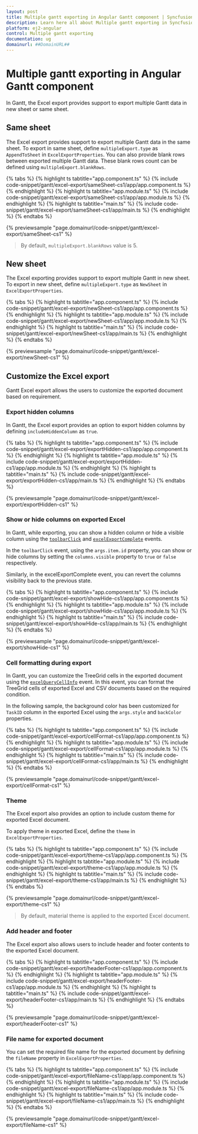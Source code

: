 ```yaml
---
layout: post
title: Multiple gantt exporting in Angular Gantt component | Syncfusion
description: Learn here all about Multiple gantt exporting in Syncfusion Angular Gantt component of Syncfusion Essential JS 2 and more.
platform: ej2-angular
control: Multiple gantt exporting 
documentation: ug
domainurl: ##DomainURL##
---
```



# Multiple gantt exporting in Angular Gantt component

In Gantt, the Excel export provides support to export multiple Gantt data in new sheet or same sheet.

## Same sheet

The Excel export provides support to export multiple Gantt data in the same sheet. To export in same sheet, define `multipleExport.type` as `AppendToSheet` in `ExcelExportProperties`. You can also provide blank rows between exported multiple Gantt data. These blank rows count can be defined using `multipleExport.blankRows`.

{% tabs %}
{% highlight ts tabtitle="app.component.ts" %}
{% include code-snippet/gantt/excel-export/sameSheet-cs1/app/app.component.ts %}
{% endhighlight %}
{% highlight ts tabtitle="app.module.ts" %}
{% include code-snippet/gantt/excel-export/sameSheet-cs1/app/app.module.ts %}
{% endhighlight %}
{% highlight ts tabtitle="main.ts" %}
{% include code-snippet/gantt/excel-export/sameSheet-cs1/app/main.ts %}
{% endhighlight %}
{% endtabs %}
  
{% previewsample "page.domainurl/code-snippet/gantt/excel-export/sameSheet-cs1" %}

>By default, `multipleExport.blankRows` value is 5.

## New sheet

The Excel exporting provides support to export multiple Gantt in new sheet. To export in new sheet, define `multipleExport.type` as `NewSheet` in `ExcelExportProperties`.

{% tabs %}
{% highlight ts tabtitle="app.component.ts" %}
{% include code-snippet/gantt/excel-export/newSheet-cs1/app/app.component.ts %}
{% endhighlight %}
{% highlight ts tabtitle="app.module.ts" %}
{% include code-snippet/gantt/excel-export/newSheet-cs1/app/app.module.ts %}
{% endhighlight %}
{% highlight ts tabtitle="main.ts" %}
{% include code-snippet/gantt/excel-export/newSheet-cs1/app/main.ts %}
{% endhighlight %}
{% endtabs %}
  
{% previewsample "page.domainurl/code-snippet/gantt/excel-export/newSheet-cs1" %}

## Customize the Excel export

Gantt Excel export allows the users to customize the exported document based on requirement.

### Export hidden columns

In Gantt, the Excel export provides an option to export hidden columns by defining `includeHiddenColumn` as `true`.

{% tabs %}
{% highlight ts tabtitle="app.component.ts" %}
{% include code-snippet/gantt/excel-export/exportHidden-cs1/app/app.component.ts %}
{% endhighlight %}
{% highlight ts tabtitle="app.module.ts" %}
{% include code-snippet/gantt/excel-export/exportHidden-cs1/app/app.module.ts %}
{% endhighlight %}
{% highlight ts tabtitle="main.ts" %}
{% include code-snippet/gantt/excel-export/exportHidden-cs1/app/main.ts %}
{% endhighlight %}
{% endtabs %}
  
{% previewsample "page.domainurl/code-snippet/gantt/excel-export/exportHidden-cs1" %}

### Show or hide columns on exported Excel

In Gantt, while exporting, you can show a hidden column or hide a visible column using the [`toolbarClick`](https://ej2.syncfusion.com/angular/documentation/api/gantt/#toolbarclick) and [`excelExportComplete`](https://ej2.syncfusion.com/angular/documentation/api/gantt/#excelexportcomplete) events.

In the `toolbarClick` event, using the `args.item.id` property, you can show or hide columns by setting the `columns.visible` property to `true` or `false` respectively.

Similarly, in the excelExportComplete event, you can revert the columns visibility back to the previous state.

{% tabs %}
{% highlight ts tabtitle="app.component.ts" %}
{% include code-snippet/gantt/excel-export/showHide-cs1/app/app.component.ts %}
{% endhighlight %}
{% highlight ts tabtitle="app.module.ts" %}
{% include code-snippet/gantt/excel-export/showHide-cs1/app/app.module.ts %}
{% endhighlight %}
{% highlight ts tabtitle="main.ts" %}
{% include code-snippet/gantt/excel-export/showHide-cs1/app/main.ts %}
{% endhighlight %}
{% endtabs %}
  
{% previewsample "page.domainurl/code-snippet/gantt/excel-export/showHide-cs1" %}

### Cell formatting during export

In Gantt, you can customize the TreeGrid cells in the exported document using the [`excelQueryCellInfo`](https://ej2.syncfusion.com/angular/documentation/api/gantt/#excelquerycellinfo) event. In this event, you can format the TreeGrid cells of exported Excel and CSV documents based on the required condition.

In the following sample, the background color has been customized for `TaskID` column in the exported Excel using the `args.style` and `backColor` properties.

{% tabs %}
{% highlight ts tabtitle="app.component.ts" %}
{% include code-snippet/gantt/excel-export/cellFormat-cs1/app/app.component.ts %}
{% endhighlight %}
{% highlight ts tabtitle="app.module.ts" %}
{% include code-snippet/gantt/excel-export/cellFormat-cs1/app/app.module.ts %}
{% endhighlight %}
{% highlight ts tabtitle="main.ts" %}
{% include code-snippet/gantt/excel-export/cellFormat-cs1/app/main.ts %}
{% endhighlight %}
{% endtabs %}
  
{% previewsample "page.domainurl/code-snippet/gantt/excel-export/cellFormat-cs1" %}

### Theme

The Excel export also provides an option to include custom theme for exported Excel document.

To apply theme in exported Excel, define the `theme` in `ExcelExportProperties`.

{% tabs %}
{% highlight ts tabtitle="app.component.ts" %}
{% include code-snippet/gantt/excel-export/theme-cs1/app/app.component.ts %}
{% endhighlight %}
{% highlight ts tabtitle="app.module.ts" %}
{% include code-snippet/gantt/excel-export/theme-cs1/app/app.module.ts %}
{% endhighlight %}
{% highlight ts tabtitle="main.ts" %}
{% include code-snippet/gantt/excel-export/theme-cs1/app/main.ts %}
{% endhighlight %}
{% endtabs %}
  
{% previewsample "page.domainurl/code-snippet/gantt/excel-export/theme-cs1" %}

> By default, material theme is applied to the exported Excel document.

### Add header and footer

The Excel export also allows users to include header and footer contents to the exported Excel document.

{% tabs %}
{% highlight ts tabtitle="app.component.ts" %}
{% include code-snippet/gantt/excel-export/headerFooter-cs1/app/app.component.ts %}
{% endhighlight %}
{% highlight ts tabtitle="app.module.ts" %}
{% include code-snippet/gantt/excel-export/headerFooter-cs1/app/app.module.ts %}
{% endhighlight %}
{% highlight ts tabtitle="main.ts" %}
{% include code-snippet/gantt/excel-export/headerFooter-cs1/app/main.ts %}
{% endhighlight %}
{% endtabs %}
  
{% previewsample "page.domainurl/code-snippet/gantt/excel-export/headerFooter-cs1" %}

### File name for exported document

You can set the required file name for the exported document by defining the `fileName` property in `ExcelExportProperties`.

{% tabs %}
{% highlight ts tabtitle="app.component.ts" %}
{% include code-snippet/gantt/excel-export/fileName-cs1/app/app.component.ts %}
{% endhighlight %}
{% highlight ts tabtitle="app.module.ts" %}
{% include code-snippet/gantt/excel-export/fileName-cs1/app/app.module.ts %}
{% endhighlight %}
{% highlight ts tabtitle="main.ts" %}
{% include code-snippet/gantt/excel-export/fileName-cs1/app/main.ts %}
{% endhighlight %}
{% endtabs %}
  
{% previewsample "page.domainurl/code-snippet/gantt/excel-export/fileName-cs1" %}